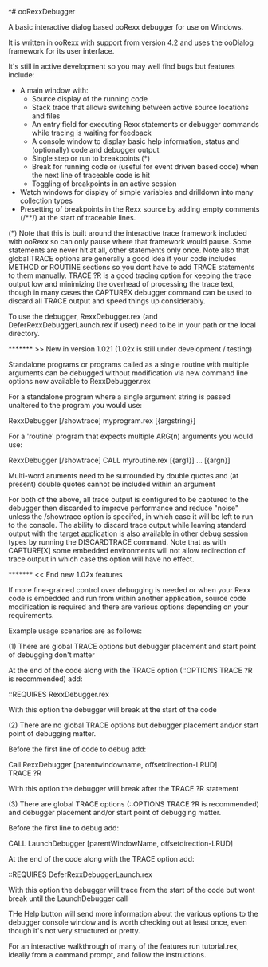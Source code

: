 ^# ooRexxDebugger

A basic interactive dialog based ooRexx debugger for use on Windows.

It is written in ooRexx with support from version 4.2 and uses the ooDialog framework for its user interface.

It's still in active development so you may well find bugs but features include:

- A main window with:
  -  Source display of the running code
  -  Stack trace that allows switching between active source locations and files
  -  An entry field for executing Rexx statements or debugger commands while tracing is waiting for feedback
  -  A console window to display basic help information, status and (optionally) code and debugger output 
  -  Single step or run to breakpoints (*)
  -  Break for running code or (useful for event driven based code) when the next line of traceable code is hit 
  -  Toggling of breakpoints in an active session
- Watch windows for display of simple variables and drilldown into many collection types
- Presetting of breakpoints in the Rexx source by adding  empty comments (/**/) at the start of traceable lines.

(*) Note that this is built around the interactive trace framework included with ooRexx so can only pause
where that framework would pause. Some statements are never hit at all, other statements only once. 
Note also that global TRACE options are generally a good idea if your code includes METHOD or ROUTINE
sections so you dont have to add TRACE statements to them manually. TRACE ?R is a good tracing option for 
keeping the trace output low and minimizing the overhead of processing the trace text, though in many cases the 
CAPTUREX debugger command can be used to discard all TRACE output and speed things up considerably.

To  use the debugger, RexxDebugger.rex (and DeferRexxDebuggerLaunch.rex if used) need to be in your path or the local directory.

******* >> New in version 1.021 (1.02x is still under development / testing)

Standalone programs or programs called as a single routine with multiple arguments can be debugged without modification via new command line options now available to RexxDebugger.rex

For a standalone program  where a single argument string is passed unaltered to the program you would use:

RexxDebugger [/showtrace] myprogram.rex [{argstring}]

For a 'routine' program that expects multiple ARG(n) arguments you would use:

RexxDebugger [/showtrace] CALL myroutine.rex [{arg1}] ... [{argn}]

Multi-word aruments need to be surrounded by double quotes and (at present) double quotes cannot be included within an argument

For both of the above, all trace output is configured to be captured to the debugger then discarded to improve performance and reduce "noise" unless the /showtrace option is specifed, in which case it will be left to run to the console. The ability to discard trace output while leaving standard output with the target application is also available in other debug session types by running the DISCARDTRACE command. Note that as with CAPTURE[X] some embedded environments will not allow redirection of trace output in which case ths option will have no effect.

******* << End new 1.02x features

If more fine-grained control over debugging is needed or when your Rexx code is embedded and run from within another application, source code modification is required and there are various options depending on your requirements.

Example usage scenarios are as follows:

(1) There are global TRACE options but debugger placement and start point of debugging don't matter

At the end of the code along with the TRACE option (::OPTIONS TRACE ?R is recommended)  add:

  ::REQUIRES RexxDebugger.rex

With this option the debugger will break at the start of the code

(2) There are no global TRACE options but debugger placement and/or start point of debugging matter.

Before the first line of code to debug add:
  
  Call RexxDebugger [parentwindowname, offsetdirection-LRUD]  
  TRACE ?R

With this option the debugger will break after the TRACE ?R statement
  
(3) There are global TRACE options (::OPTIONS TRACE ?R is recommended) and debugger placement and/or start point of debugging matter.

Before the first line to debug add:

  CALL LaunchDebugger [parentWindowName, offsetdirection-LRUD]

At the end of the code along with the TRACE option add:

  ::REQUIRES DeferRexxDebuggerLaunch.rex

With this option the debugger will trace from the start of the code  but wont break until the LaunchDebugger call

THe Help button will send more information about the various options to the debugger console window and is worth checking out at least once, even though it's not very structured or pretty.

For an interactive walkthrough of many of the features run tutorial.rex, ideally from a command prompt, and follow the instructions.

